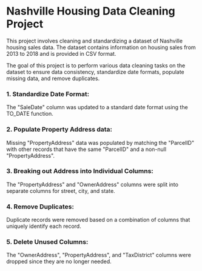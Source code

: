 # Nashville Housing Data Cleaning Project

This project involves cleaning and standardizing a dataset of Nashville housing sales data. The dataset contains information on housing sales from 2013 to 2018 and is provided in CSV format.

The goal of this project is to perform various data cleaning tasks on the dataset to ensure data consistency, standardize date formats, populate missing data, and remove duplicates.

### 1. Standardize Date Format:
The "SaleDate" column was updated to a standard date format using the TO_DATE function.

### 2. Populate Property Address data: 
Missing "PropertyAddress" data was populated by matching the "ParcelID" with other records that have the same "ParcelID" and a non-null "PropertyAddress".

### 3. Breaking out Address into Individual Columns: 
The "PropertyAddress" and "OwnerAddress" columns were split into separate columns for street, city, and state.

### 4. Remove Duplicates: 
Duplicate records were removed based on a combination of columns that uniquely identify each record.

### 5. Delete Unused Columns: 
The "OwnerAddress", "PropertyAddress", and "TaxDistrict" columns were dropped since they are no longer needed.